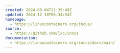 ```yaml
---
created: 2024-09-04T21:35:49Z
updated: 2024-12-10T08:34:54Z
homepage:
  - https://linuxcontainers.org/incus/
source:
  - https://github.com/lxc/incus
documentation:
  - https://linuxcontainers.org/incus/docs/main/
---
```

